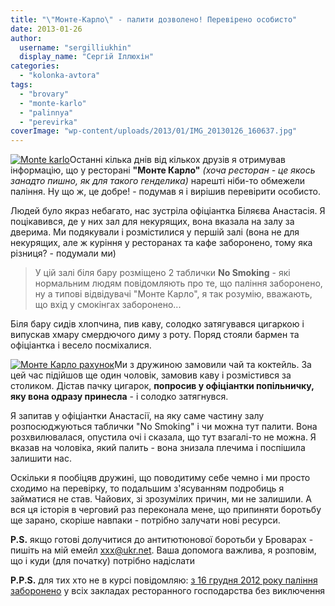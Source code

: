 ```yaml
---
title: "\"Монте-Карло\" - палити дозволено! Перевірено особисто"
date: 2013-01-26
author: 
  username: "sergilliukhin"
  display_name: "Сергій Іллюхін"
categories: 
  - "kolonka-avtora"
tags: 
  - "brovary"
  - "monte-karlo"
  - "palinnya"
  - "perevirka"
coverImage: "wp-content/uploads/2013/01/IMG_20130126_160637.jpg"
---
```


[![Monte karlo](https://mpz.brovary.org/wp-content/uploads/2012/10/Monte-karlo.jpg)](https://mpz.brovary.org/wp-content/uploads/2012/10/Monte-karlo.jpg)Останні кілька днів від кількох друзів я отримував інформацію, що у ресторані **"Монте Карло"** _(хоча ресторан - це якось занадто пишно, як для такого генделика)_ нарешті ніби-то обмежели паління. Ну що ж, це добре! - подумав я і вирішив перевірити особисто.

Людей було якраз небагато, нас зустріла офіціантка Біляєва Анастасія. Я поцікавився, де у них зал для некурящих, вона вказала на залу за дверима. Ми подякували і розмістилися у першій залі (вона не для некурящих, але ж куріння у ресторанах та кафе заборонено, тому яка різниця? - подумали ми)

> У цій залі біля бару розміщено 2 таблички **No Smoking** - які нормальним людям повідомляють про те, що паління заборонено, ну а типові відвідувачі "Монте Карло", я так розумію, вважають, що вхід у смокінгах заборонено...

Біля бару сидів хлопчина, пив каву, солодко затягувався цигаркою і випускав хмару смердючого диму з роту. Поряд стояли бармен та офіціантка і весело посміхалися.

[![Монте Карло рахунок](https://mpz.brovary.org/wp-content/uploads/2013/01/IMG_20130126_160637.jpg)](https://mpz.brovary.org/wp-content/uploads/2013/01/IMG_20130126_160637.jpg)Ми з дружиною замовили чай та коктейль. За цей час підійшов ще один чоловік, замовив каву і розмістився за столиком. Дістав пачку цигарок, **попросив у офіціантки попільничку, яку вона одразу принесла** - і солодко затягнувся.

Я запитав у офіціантки Анастасії, на яку саме частину залу розпосюджуються таблички "No Smoking" і чи можна тут палити. Вона розхвилювалася, опустила очі і сказала, що тут взагалі-то не можна. Я вказав на чоловіка, який палить - вона знизала плечима і поспішила залишити нас.

Оскільки я пообіцяв дружині, що поводитиму себе чемно і ми просто сходимо на перевірку, то подальшим з'ясуванням подробиць я займатися не став. Чайових, зі зрозумілих причин, ми не залишили. А вся ця історія в черговий раз переконала мене, що припиняти боротьбу ще зарано, скоріше навпаки - потрібно залучати нові ресурси.

**P.S.** якщо готові долучитися до антитютюнової боротьби у Броварах - пишіть на мій емейл xxx@ukr.net. Ваша допомога важлива, я розповім, що і куди (для початку) потрібно надіслати

**P.P.S.** для тих хто не в курсі повідомляю: [з 16 грудня 2012 року паління заборонено](http://smokefreeukraine.org/leaflet.pdf) у всіх закладах ресторанного господарства без виключення
